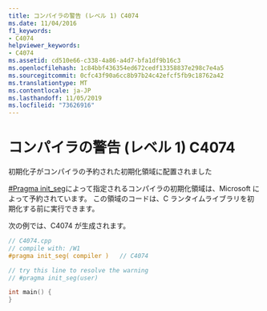 ```yaml
---
title: コンパイラの警告 (レベル 1) C4074
ms.date: 11/04/2016
f1_keywords:
- C4074
helpviewer_keywords:
- C4074
ms.assetid: cd510e66-c338-4a86-a4d7-bfa1df9b16c3
ms.openlocfilehash: 1c84bbf436354ed672cedf13358837e298c7e4a5
ms.sourcegitcommit: 0cfc43f90a6cc8b97b24c42efcf5fb9c18762a42
ms.translationtype: MT
ms.contentlocale: ja-JP
ms.lasthandoff: 11/05/2019
ms.locfileid: "73626916"
---
```

# <a name="compiler-warning-level-1-c4074"></a>コンパイラの警告 (レベル 1) C4074

初期化子がコンパイラの予約された初期化領域に配置されました

[#Pragma init_seg](../../preprocessor/init-seg.md)によって指定されるコンパイラの初期化領域は、Microsoft によって予約されています。 この領域のコードは、C ランタイムライブラリを初期化する前に実行できます。

次の例では、C4074 が生成されます。

```cpp
// C4074.cpp
// compile with: /W1
#pragma init_seg( compiler )   // C4074

// try this line to resolve the warning
// #pragma init_seg(user)

int main() {
}
```